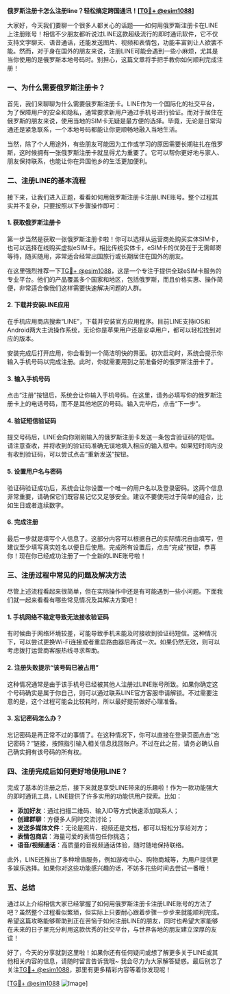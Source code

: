 **俄罗斯注册卡怎么注册line？轻松搞定跨国通讯！[[TG💪+ @esim1088](https://t.me/s/esim1088)]**

大家好，今天我们要聊一个很多人都关心的话题——如何用俄罗斯注册卡在LINE上注册账号！相信不少朋友都听说过LINE这款超级流行的即时通讯软件，它不仅支持文字聊天、语音通话，还能发送图片、视频和表情包，功能丰富到让人欲罢不能。然而，对于身在国外的朋友来说，注册LINE可能会遇到一些小麻烦，尤其是当你使用的是俄罗斯本地号码时。别担心，这篇文章将手把手教你如何顺利完成注册！

### 一、为什么需要俄罗斯注册卡？

首先，我们来聊聊为什么需要俄罗斯注册卡。LINE作为一个国际化的社交平台，为了保障用户的安全和隐私，通常要求新用户通过手机号进行验证。而对于居住在俄罗斯的朋友来说，使用当地的SIM卡无疑是最方便的选择。毕竟，无论是日常沟通还是紧急联系，一个本地号码都能让你更顺畅地融入当地生活。

当然，除了个人用途外，有些朋友可能因为工作或学习的原因需要长期驻扎在俄罗斯，这时候拥有一张俄罗斯注册卡就显得尤为重要了。它可以帮你更好地与家人、朋友保持联系，也能让你在异国他乡的生活更加便利。

### 二、注册LINE的基本流程

接下来，让我们进入正题，看看如何用俄罗斯注册卡注册LINE账号。整个过程其实并不复杂，只要按照以下步骤操作即可：

#### 1. 获取俄罗斯注册卡

第一步当然是获取一张俄罗斯注册卡啦！你可以选择从运营商处购买实体SIM卡，也可以选择在线购买虚拟eSIM卡。相比传统实体卡，eSIM卡的优势在于无需邮寄等待，随买随用，非常适合经常出国旅行或长期居住在国外的朋友。

在这里强烈推荐一下[TG💪+ @esim1088](https://t.me/s/esim1088)，这是一个专注于提供全球eSIM卡服务的专业平台。他们的产品覆盖多个国家和地区，包括俄罗斯，而且价格实惠、操作简便，非常适合像我们这样需要快速解决问题的人群。

#### 2. 下载并安装LINE应用

在手机应用商店搜索“LINE”，下载并安装官方应用程序。目前LINE支持iOS和Android两大主流操作系统，无论你是苹果用户还是安卓用户，都可以轻松找到对应的版本。

安装完成后打开应用，你会看到一个简洁明快的界面。初次启动时，系统会提示你输入手机号码以完成注册。此时，你就需要用到之前准备好的俄罗斯注册卡了。

#### 3. 输入手机号码

点击“注册”按钮后，系统会让你输入手机号码。在这里，请务必填写你的俄罗斯注册卡上的电话号码，而不是其他地区的号码。输入完毕后，点击“下一步”。

#### 4. 验证短信验证码

提交号码后，LINE会向你刚刚输入的俄罗斯注册卡发送一条包含验证码的短信。请注意查收，并将收到的验证码准确无误地填入相应的输入框中。如果短时间内没有收到验证码，可以尝试点击“重新发送”按钮。

#### 5. 设置用户名与密码

验证码验证成功后，系统会让你设置一个唯一的用户名以及登录密码。这两个信息非常重要，请确保它们既容易记忆又足够安全。建议不要使用过于简单的组合，比如生日或者连续数字。

#### 6. 完成注册

最后一步就是填写个人信息了。这部分内容可以根据自己的实际情况自由填写，但建议至少填写真实姓名以便日后使用。完成所有设置后，点击“完成”按钮，恭喜你！现在你已经成功注册了一个全新的LINE账号啦！

### 三、注册过程中常见的问题及解决方法

尽管上述流程看起来很简单，但在实际操作中还是有可能遇到一些小问题。下面我们就一起来看看有哪些常见情况及其解决方案吧！

#### 1. 手机网络不稳定导致无法接收验证码

有时候由于网络环境较差，可能导致手机未能及时接收到验证码短信。这种情况下，可以尝试更换Wi-Fi连接或者重启路由器后再试一次。如果仍然无效，则可以考虑拨打运营商客服热线寻求帮助。

#### 2. 注册失败提示“该号码已被占用”

这种情况通常是由于该手机号已经被其他人注册过LINE账号所致。如果你确定这个号码确实是属于你自己，则可以通过联系LINE官方客服申请解锁。不过需要注意的是，这个过程可能会比较耗时，所以最好提前做好心理准备。

#### 3. 忘记密码怎么办？

忘记密码是再正常不过的事情了。在这种情况下，你可以直接在登录页面点击“忘记密码？”链接，按照指引输入相关信息找回账户。不过在此之前，请务必确认自己确实拥有该号码的所有权。

### 四、注册完成后如何更好地使用LINE？

完成了基本的注册之后，接下来就是享受LINE带来的乐趣啦！作为一款功能强大的即时通讯工具，LINE提供了许多实用的功能供用户探索。比如：

- **添加好友**：通过扫描二维码、输入ID等方式快速添加联系人；
- **创建群聊**：方便多人同时交流讨论；
- **发送多媒体文件**：无论是照片、视频还是文档，都可以轻松分享给对方；
- **表情包商店**：海量可爱的表情包任你挑选；
- **语音/视频通话**：高质量的音视频通话体验，随时随地保持联络。

此外，LINE还推出了多种增值服务，例如游戏中心、购物商城等，为用户提供更多娱乐选择。如果你对这些功能感兴趣的话，不妨多花些时间去尝试一番哦！

### 五、总结

通过以上介绍相信大家已经掌握了如何用俄罗斯注册卡注册LINE账号的方法了吧？虽然整个过程看似繁琐，但实际上只要耐心跟着步骤一步步来就能顺利完成。希望这篇攻略能够帮助到正在苦恼于如何注册LINE的朋友，同时也希望大家能够在未来的日子里充分利用这款优秀的社交平台，与世界各地的朋友建立深厚的友谊！

好了，今天的分享就到这里啦！如果你还有任何疑问或想了解更多关于LINE或其他相关内容的信息，请随时留言告诉我哦~ 我会尽力为大家解答疑惑。最后别忘了关注[TG💪+ @esim1088](https://t.me/s/esim1088)，那里有更多精彩内容等着你发现呢！

[[TG💪+ @esim1088](https://t.me/s/esim1088) ![Image](https://i.postimg.cc/4NQfJmqS/Snipaste-2025-05-13-00-14-12.png)]